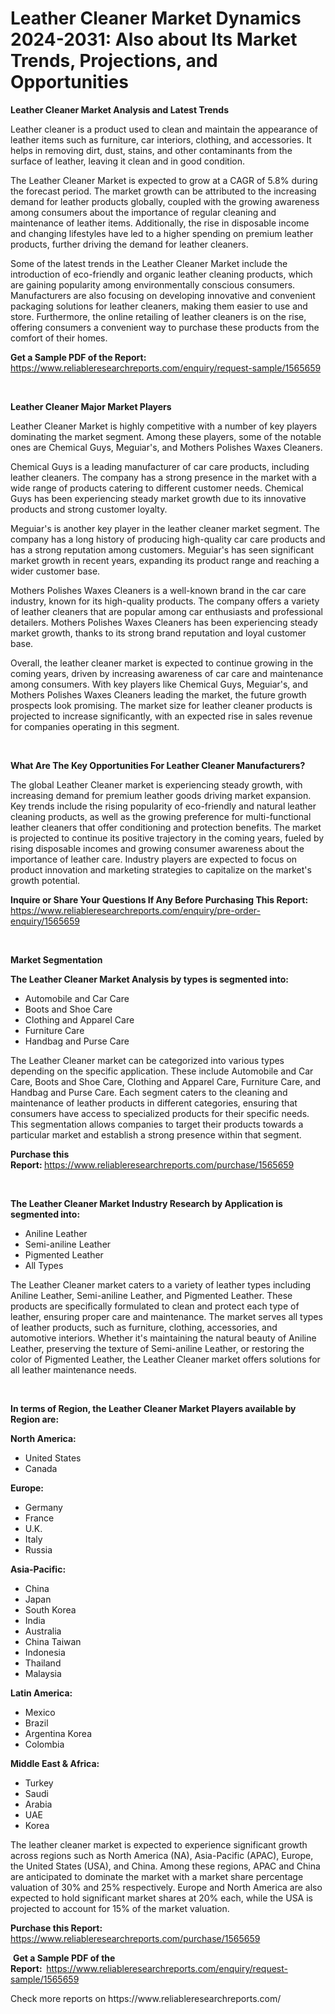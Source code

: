 <p><h1>Leather Cleaner Market Dynamics 2024-2031: Also about Its Market Trends, Projections, and Opportunities</h1></p><p><strong>Leather Cleaner Market Analysis and Latest Trends</strong></p>
<p><p>Leather cleaner is a product used to clean and maintain the appearance of leather items such as furniture, car interiors, clothing, and accessories. It helps in removing dirt, dust, stains, and other contaminants from the surface of leather, leaving it clean and in good condition.</p><p>The Leather Cleaner Market is expected to grow at a CAGR of 5.8% during the forecast period. The market growth can be attributed to the increasing demand for leather products globally, coupled with the growing awareness among consumers about the importance of regular cleaning and maintenance of leather items. Additionally, the rise in disposable income and changing lifestyles have led to a higher spending on premium leather products, further driving the demand for leather cleaners.</p><p>Some of the latest trends in the Leather Cleaner Market include the introduction of eco-friendly and organic leather cleaning products, which are gaining popularity among environmentally conscious consumers. Manufacturers are also focusing on developing innovative and convenient packaging solutions for leather cleaners, making them easier to use and store. Furthermore, the online retailing of leather cleaners is on the rise, offering consumers a convenient way to purchase these products from the comfort of their homes.</p></p>
<p><strong>Get a Sample PDF of the Report:&nbsp;</strong> <a href="https://www.reliableresearchreports.com/enquiry/request-sample/1565659">https://www.reliableresearchreports.com/enquiry/request-sample/1565659</a></p>
<p>&nbsp;</p>
<p><strong>Leather Cleaner Major Market Players</strong></p>
<p><p>Leather Cleaner Market is highly competitive with a number of key players dominating the market segment. Among these players, some of the notable ones are Chemical Guys, Meguiar's, and Mothers Polishes Waxes Cleaners.</p><p>Chemical Guys is a leading manufacturer of car care products, including leather cleaners. The company has a strong presence in the market with a wide range of products catering to different customer needs. Chemical Guys has been experiencing steady market growth due to its innovative products and strong customer loyalty.</p><p>Meguiar's is another key player in the leather cleaner market segment. The company has a long history of producing high-quality car care products and has a strong reputation among customers. Meguiar's has seen significant market growth in recent years, expanding its product range and reaching a wider customer base.</p><p>Mothers Polishes Waxes Cleaners is a well-known brand in the car care industry, known for its high-quality products. The company offers a variety of leather cleaners that are popular among car enthusiasts and professional detailers. Mothers Polishes Waxes Cleaners has been experiencing steady market growth, thanks to its strong brand reputation and loyal customer base.</p><p>Overall, the leather cleaner market is expected to continue growing in the coming years, driven by increasing awareness of car care and maintenance among consumers. With key players like Chemical Guys, Meguiar's, and Mothers Polishes Waxes Cleaners leading the market, the future growth prospects look promising. The market size for leather cleaner products is projected to increase significantly, with an expected rise in sales revenue for companies operating in this segment.</p></p>
<p>&nbsp;</p>
<p><strong>What Are The Key Opportunities For Leather Cleaner Manufacturers?</strong></p>
<p><p>The global Leather Cleaner market is experiencing steady growth, with increasing demand for premium leather goods driving market expansion. Key trends include the rising popularity of eco-friendly and natural leather cleaning products, as well as the growing preference for multi-functional leather cleaners that offer conditioning and protection benefits. The market is projected to continue its positive trajectory in the coming years, fueled by rising disposable incomes and growing consumer awareness about the importance of leather care. Industry players are expected to focus on product innovation and marketing strategies to capitalize on the market's growth potential.</p></p>
<p><strong>Inquire or Share Your Questions If Any Before Purchasing This Report:</strong> <a href="https://www.reliableresearchreports.com/enquiry/pre-order-enquiry/1565659">https://www.reliableresearchreports.com/enquiry/pre-order-enquiry/1565659</a></p>
<p>&nbsp;</p>
<p><strong>Market Segmentation</strong></p>
<p><strong>The Leather Cleaner Market Analysis by types is segmented into:</strong></p>
<p><ul><li>Automobile and Car Care</li><li>Boots and Shoe Care</li><li>Clothing and Apparel Care</li><li>Furniture Care</li><li>Handbag and Purse Care</li></ul></p>
<p><p>The Leather Cleaner market can be categorized into various types depending on the specific application. These include Automobile and Car Care, Boots and Shoe Care, Clothing and Apparel Care, Furniture Care, and Handbag and Purse Care. Each segment caters to the cleaning and maintenance of leather products in different categories, ensuring that consumers have access to specialized products for their specific needs. This segmentation allows companies to target their products towards a particular market and establish a strong presence within that segment.</p></p>
<p><strong>Purchase this Report:&nbsp;</strong><a href="https://www.reliableresearchreports.com/purchase/1565659">https://www.reliableresearchreports.com/purchase/1565659</a></p>
<p>&nbsp;</p>
<p><strong>The Leather Cleaner Market Industry Research by Application is segmented into:</strong></p>
<p><ul><li>Aniline Leather</li><li>Semi-aniline Leather</li><li>Pigmented Leather</li><li>All Types</li></ul></p>
<p><p>The Leather Cleaner market caters to a variety of leather types including Aniline Leather, Semi-aniline Leather, and Pigmented Leather. These products are specifically formulated to clean and protect each type of leather, ensuring proper care and maintenance. The market serves all types of leather products, such as furniture, clothing, accessories, and automotive interiors. Whether it's maintaining the natural beauty of Aniline Leather, preserving the texture of Semi-aniline Leather, or restoring the color of Pigmented Leather, the Leather Cleaner market offers solutions for all leather maintenance needs.</p></p>
<p>&nbsp;</p>
<p><strong>In terms of Region, the Leather Cleaner Market Players available by Region are:</strong></p>
<p>
    <p> <strong> North America: </strong>
        <ul>
            <li>United States</li>
            <li>Canada</li>
        </ul>
        </p> 
    <p> <strong> Europe: </strong>
        <ul>
            <li>Germany</li>
            <li>France</li>
            <li>U.K.</li>
            <li>Italy</li>
            <li>Russia</li>
        </ul>
        </p> 
    <p> <strong> Asia-Pacific: </strong>
        <ul>
            <li>China</li>
            <li>Japan</li>
            <li>South Korea</li>
            <li>India</li>
            <li>Australia</li>
            <li>China Taiwan</li>
            <li>Indonesia</li>
            <li>Thailand</li>
            <li>Malaysia</li>
        </ul>
        </p> 
    <p> <strong> Latin America: </strong>
        <ul>
            <li>Mexico</li>
            <li>Brazil</li>
            <li>Argentina Korea</li>
            <li>Colombia</li>
        </ul>
        </p> 
    <p> <strong> Middle East & Africa: </strong>
        <ul>
            <li>Turkey</li>
            <li>Saudi</li>
            <li>Arabia</li>
            <li>UAE</li>
            <li>Korea</li>
        </ul>
    </p>
    </p>
<p><p>The leather cleaner market is expected to experience significant growth across regions such as North America (NA), Asia-Pacific (APAC), Europe, the United States (USA), and China. Among these regions, APAC and China are anticipated to dominate the market with a market share percentage valuation of 30% and 25% respectively. Europe and North America are also expected to hold significant market shares at 20% each, while the USA is projected to account for 15% of the market valuation.</p></p>
<p><strong>Purchase this Report: </strong><a href="https://www.reliableresearchreports.com/purchase/1565659">https://www.reliableresearchreports.com/purchase/1565659</a></p>
<p>&nbsp;<strong>Get a Sample PDF of the Report:&nbsp;&nbsp;</strong><a href="https://www.reliableresearchreports.com/enquiry/request-sample/1565659">https://www.reliableresearchreports.com/enquiry/request-sample/1565659</a></p>
<p><strong></strong></p>
<p>Check more reports on https://www.reliableresearchreports.com/</p>